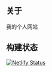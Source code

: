 ## 关于
我的个人网站

## 构建状态
[![Netlify Status](https://api.netlify.com/api/v1/badges/ebd6adf0-aa73-43be-8890-e89a13501d65/deploy-status)](https://app.netlify.com/sites/serene-tereshkova-18f57a/deploys)
